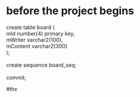# before the project begins

create table board (<br/>
  mId number(4) primary key,<br/>
  mWriter varchar2(100),<br/>
  mContent varchar2(300)<br/>
);<br/>
<br/>
create sequence board_seq;<br/>
<br/>
commit;<br/>


#thx

